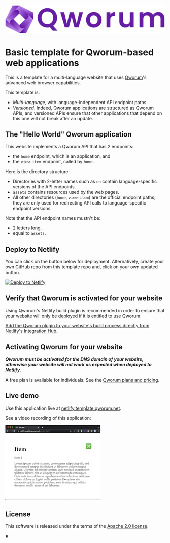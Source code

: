 ![Qworum logo and name](https://raw.githubusercontent.com/doga/qworum-website/master/build/assets/images/logos/Qworum-logo-and-name.svg "Qworum logo and name")

# Basic template for Qworum-based web applications

This is a template for a multi-language website that uses [Qworum](https://qworum.net)'s advanced web browser capabilities.

This template is:

- _Multi-language_, with language-independent API endpoint paths.
- _Versioned_. Indeed, Qworum applications are structured as Qworum APIs, and versioned APIs ensure that other applications that depend on this one will not break after an update.

## The "Hello World" Qworum application

This website implements a Qworum API that has 2 endpoints:

- the `home` endpoint, which is an application, and
- the `view-item` endpoint, called by `home`.

Here is the directory structure:

- Directories with 2-letter names such as `en` contain language-specific versions of the API endpoints.
- `assets` contains resources used by the web pages.
- All other directories (`home`, `view-item`) are the official endpoint paths; they are only used for redirecting API calls to language-specific endpoint versions.

Note that the API endpoint names mustn't be:

- 2 letters long,
- equal to `assets`.

## Deploy to Netlify

You can click on the button below for deployment. Alternatively, create your own GitHub repo from this template repo and, click on your own updated button.

[![Deploy to Netlify](https://www.netlify.com/img/deploy/button.svg)](https://app.netlify.com/start/deploy?repository=https://github.com/doga/qworum-netlify-template)

## Verify that Qworum is activated for your website

Using Qworum's Netlify build plugin is recommended in order to ensure that your website will only be deployed if it is entitled to use Qworum.

[Add the Qworum plugin to your website's build process directly from Netlify's Integration Hub](https://app.netlify.com/plugins/@qworum/netlify-plugin-qworum/install).

## Activating Qworum for your website

__*Qworum must be activated for the DNS domain of your website, otherwise your website will not work as expected when deployed to Netlify.*__

A free plan is available for individuals. See the [Qworum plans and pricing](https://qworum.net/en/plans/).

## Live demo

Use this application live at [netlify.template.qworum.net](https://netlify.template.qworum.net).

See a video recording of this application:

[![Screenshot](Screenshot.png)](https://youtube.com/shorts/JxmJ0n7FhYE?feature=share)

## License

This software is released under the terms of the [Apache 2.0 license](https://www.apache.org/licenses/LICENSE-2.0).

∎
